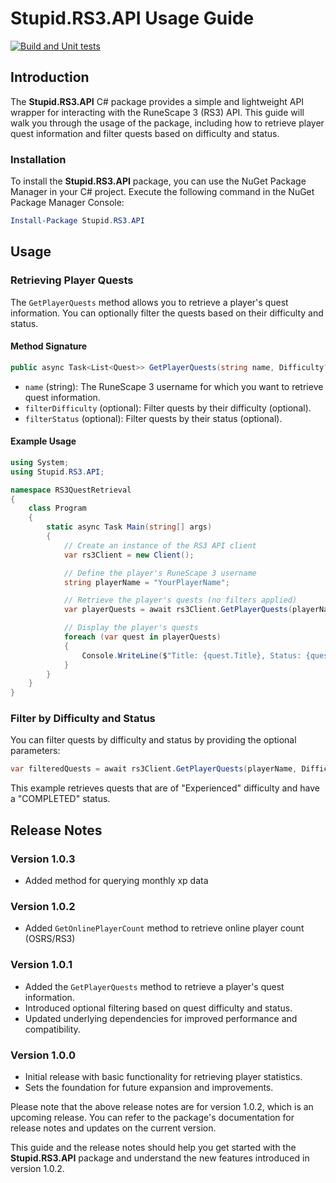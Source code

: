 # Stupid.RS3.API Usage Guide
[![Build and Unit tests](https://github.com/Mariapori/Stupid.RS3.API/actions/workflows/dotnet.yml/badge.svg)](https://github.com/Mariapori/Stupid.RS3.API/actions/workflows/dotnet.yml)
## Introduction

The **Stupid.RS3.API** C# package provides a simple and lightweight API wrapper for interacting with the RuneScape 3 (RS3) API. This guide will walk you through the usage of the package, including how to retrieve player quest information and filter quests based on difficulty and status.

### Installation

To install the **Stupid.RS3.API** package, you can use the NuGet Package Manager in your C# project. Execute the following command in the NuGet Package Manager Console:

```powershell
Install-Package Stupid.RS3.API
```

## Usage

### Retrieving Player Quests

The `GetPlayerQuests` method allows you to retrieve a player's quest information. You can optionally filter the quests based on their difficulty and status.

#### Method Signature

```csharp
public async Task<List<Quest>> GetPlayerQuests(string name, Difficulty? filterDifficulty = null, QuestStatus? filterStatus = null)
```

- `name` (string): The RuneScape 3 username for which you want to retrieve quest information.
- `filterDifficulty` (optional): Filter quests by their difficulty (optional).
- `filterStatus` (optional): Filter quests by their status (optional).

#### Example Usage

```csharp
using System;
using Stupid.RS3.API;

namespace RS3QuestRetrieval
{
    class Program
    {
        static async Task Main(string[] args)
        {
            // Create an instance of the RS3 API client
            var rs3Client = new Client();

            // Define the player's RuneScape 3 username
            string playerName = "YourPlayerName";

            // Retrieve the player's quests (no filters applied)
            var playerQuests = await rs3Client.GetPlayerQuests(playerName);

            // Display the player's quests
            foreach (var quest in playerQuests)
            {
                Console.WriteLine($"Title: {quest.Title}, Status: {quest.Status}, Difficulty: {quest.Difficulty}");
            }
        }
    }
}
```

### Filter by Difficulty and Status

You can filter quests by difficulty and status by providing the optional parameters:

```csharp
var filteredQuests = await rs3Client.GetPlayerQuests(playerName, Difficulty.Experienced, QuestStatus.COMPLETED);
```

This example retrieves quests that are of "Experienced" difficulty and have a "COMPLETED" status.

## Release Notes

### Version 1.0.3

- Added method for querying monthly xp data

### Version 1.0.2

- Added `GetOnlinePlayerCount` method to retrieve online player count (OSRS/RS3)

### Version 1.0.1

- Added the `GetPlayerQuests` method to retrieve a player's quest information.
- Introduced optional filtering based on quest difficulty and status.
- Updated underlying dependencies for improved performance and compatibility.

### Version 1.0.0

- Initial release with basic functionality for retrieving player statistics.
- Sets the foundation for future expansion and improvements.

Please note that the above release notes are for version 1.0.2, which is an upcoming release. You can refer to the package's documentation for release notes and updates on the current version.

This guide and the release notes should help you get started with the **Stupid.RS3.API** package and understand the new features introduced in version 1.0.2.
